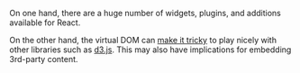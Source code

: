 
On one hand, there are a huge number of widgets, plugins, and additions available for React.

On the other hand, the virtual DOM can [make it tricky](http://stackoverflow.com/questions/21903604/is-there-any-proper-way-to-integrate-d3-js-graphics-into-facebook-react-applicat) to play nicely with other libraries such as [d3.js](https://d3js.org/). This may also have implications for embedding 3rd-party content.


